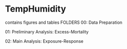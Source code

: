 # TempHumidity
contains figures and tables
FOLDERS
00: Data Preparation

01: Preliminary Analysis: Excess-Mortality

02: Main Analysis: Exposure-Response
